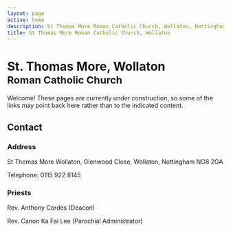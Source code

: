 ```yaml
---
layout: page
active: home
description: St Thomas More Roman Catholic Church, Wollaton, Nottingham
title: St Thomas More Roman Catholic Church, Wollaton
---
```


# St. Thomas More, Wollaton<br/><small>Roman Catholic Church</small>

Welcome! These pages are currently under construction, so some of the links may point back here rather than to the indicated content.

## <a id="contact"> </a>Contact

### Address

St Thomas More Wollaton,
Glenwood Close,
Wollaton,
Nottingham NG8 2GA

Telephone: 0115 922 8145

### Priests

Rev. Anthony Cordes (Deacon)

Rev. Canon Ka Fai Lee (Parochial Administrator)

